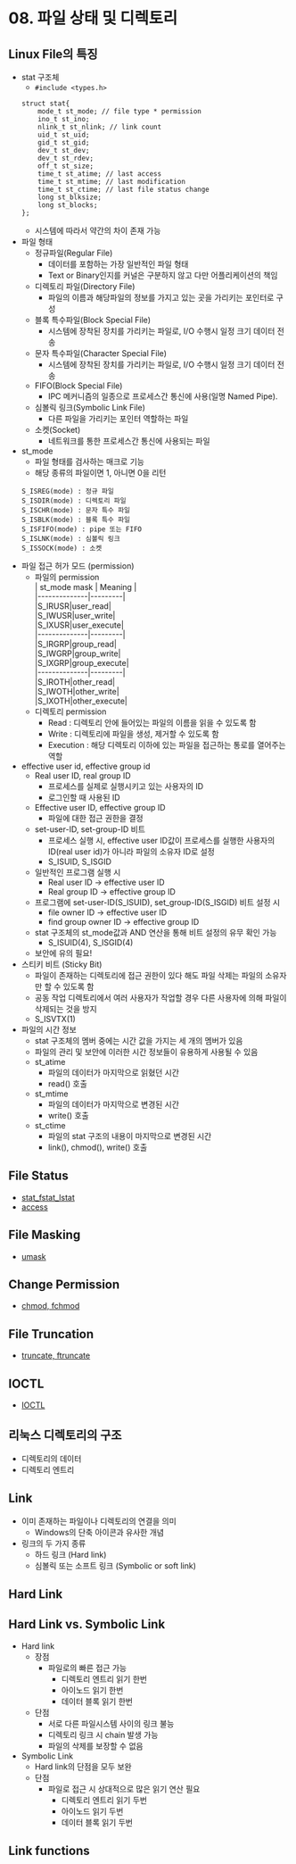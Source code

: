 # 08. 파일 상태 및 디렉토리
## Linux File의 특징
* stat 구조체
	* ```#include <types.h>```
	```
	struct stat{
		mode_t st_mode; // file type * permission
		ino_t st_ino;
		nlink_t st_nlink; // link count
		uid_t st_uid;
		gid_t st_gid;
		dev_t st_dev;
		dev_t st_rdev;
		off_t st_size;
		time_t st_atime; // last access
		time_t st_mtime; // last modification
		time_t st_ctime; // last file status change
		long st_blksize;
		long st_blocks;
	};
	```
	* 시스템에 따라서 약간의 차이 존재 가능  
* 파일 형태
	* 정규파일(Regular File)
		* 데이터를 포함하는 가장 일반적인 파일 형태
		* Text or Binary인지를 커널은 구분하지 않고 다만 어플리케이션의 책임
	* 디렉토리 파일(Directory File)
		* 파일의 이름과 해당파일의 정보를 가지고 있는 곳을 가리키는 포인터로 구성
	* 블록 특수파일(Block Special File)
		* 시스템에 장착된 장치를 가리키는 파일로, I/O 수행시 일정 크기 데이터 전송
	* 문자 특수파일(Character Special File)
		* 시스템에 장착된 장치를 가리키는 파일로, I/O 수행시 일정 크기 데이터 전송
	* FIFO(Block Special File)
		* IPC 메커니즘의 일종으로 프로세스간 통신에 사용(일명 Named Pipe).
	* 심볼릭 링크(Symbolic Link File)
		* 다른 파일을 가리키는 포인터 역할하는 파일
	* 소켓(Socket)
		* 네트워크를 통한 프로세스간 통신에 사용되는 파일
* st_mode
	* 파일 형태를 검사하는 매크로 기능
	* 해당 종류의 파일이면 1, 아니면 0을 리턴
	```
	S_ISREG(mode) : 정규 파일
	S_ISDIR(mode) : 디렉토리 파일
	S_ISCHR(mode) : 문자 특수 파일
	S_ISBLK(mode) : 블록 특수 파일
	S_ISFIFO(mode) : pipe 또는 FIFO
	S_ISLNK(mode) : 심볼릭 링크
	S_ISSOCK(mode) : 소켓
	```
* 파일 접근 허가 모드 (permission)
	* 파일의 permission  
	| st_mode mask | Meaning |  
	|--------------|---------|  
	|S_IRUSR|user_read|  
	|S_IWUSR|user_write|  
	|S_IXUSR|user_execute|  
	|--------------|---------|  
	|S_IRGRP|group_read|  
	|S_IWGRP|group_write|  
	|S_IXGRP|group_execute|  
	|--------------|---------|  
	|S_IROTH|other_read|  
	|S_IWOTH|other_write|  
	|S_IXOTH|other_execute|  
	* 디렉토리 permission
		* Read : 디렉토리 안에 들어있는 파일의 이름을 읽을 수 있도록 함
		* Write : 디렉토리에 파일을 생성, 제거할 수 있도록 함
		* Execution : 해당 디렉토리 이하에 있는 파일을 접근하는 통로를 열어주는 역할
* effective user id, effective group id
	* Real user ID, real group ID
		* 프로세스를 실제로 실행시키고 있는 사용자의 ID
		* 로그인할 때 사용된 ID
	* Effective user ID, effective group ID
		* 파일에 대한 접근 권한을 결정
	* set-user-ID, set-group-ID 비트
		* 프로세스 실행 시, effective user ID값이 프로세스를 실행한 사용자의 ID(real user id)가 아니라 파일의 소유자 ID로 설정
		* S_ISUID, S_ISGID
	* 일반적인 프로그램 실행 시
		* Real user ID -> effective user ID
		* Real group ID -> effective group ID
	* 프로그램에 set-user-ID(S_ISUID), set_group-ID(S_ISGID) 비트 설정 시
		* file owner ID -> effective user ID
		* find group owner ID -> effective group ID
	* stat 구조체의 st_mode값과 AND 연산을 통해 비트 설정의 유무 확인 가능
		* S_ISUID(4), S_ISGID(4)
	* 보안에 유의 필요!
* 스티키 비트 (Sticky Bit)
	* 파일이 존재하는 디렉토리에 접근 권한이 있다 해도 파일 삭제는 파일의 소유자만 할 수 있도록 함
	* 공동 작업 디렉토리에서 여러 사용자가 작업할 경우 다른 사용자에 의해 파일이 삭제되는 것을 방지
	* S_ISVTX(1)
* 파일의 시간 정보
	* stat 구조체의 멤버 중에는 시간 값을 가지는 세 개의 멤버가 있음
	* 파일의 관리 및 보안에 이러한 시간 정보들이 유용하게 사용될 수 있음
	* st_atime
		* 파일의 데이터가 마지막으로 읽혔던 시간
		* read() 호출
	* st_mtime
		* 파일의 데이터가 마지막으로 변경된 시간
		* write() 호출
	* st_ctime
		* 파일의 stat 구조의 내용이 마지막으로 변경된 시간
		* link(), chmod(), write() 호출
## File Status
* [stat_fstat_lstat](./stat_fstat_lstat)
* [access](./access)
## File Masking
* [umask](./umask)
## Change Permission
* [chmod, fchmod](./chmod_fchmod)
## File Truncation
* [truncate, ftruncate](./truncate_ftruncate)
## IOCTL
* [IOCTL](./ioctl)
## 리눅스 디렉토리의 구조
* 디렉토리의 데이터
* 디렉토리 엔트리
## Link
* 이미 존재하는 파일이나 디렉토리의 연결을 의미
	* Windows의 단축 아이콘과 유사한 개념
* 링크의 두 가지 종류
	* 하드 링크 (Hard link)
	* 심볼릭 또는 소프트 링크 (Symbolic or soft link)
## Hard Link

## Hard Link vs. Symbolic Link
* Hard link
	* 장점
		* 파일로의 빠른 접근 가능
			* 디렉토리 엔트리 읽기 한번
			* 아이노드 읽기 한번
			* 데이터 블록 읽기 한번
	* 단점
		* 서로 다른 파일시스템 사이의 링크 불능
		* 디렉토리 링크 시 chain 발생 가능
		* 파일의 삭제를 보장할 수 없음
* Symbolic Link
	* Hard link의 단점을 모두 보완
	* 단점
		* 파일로 접근 시 상대적으로 많은 읽기 연산 필요
			* 디렉토리 엔트리 읽기 두번
			* 아이노드 읽기 두번
			* 데이터 블록 읽기 두번
## Link functions

